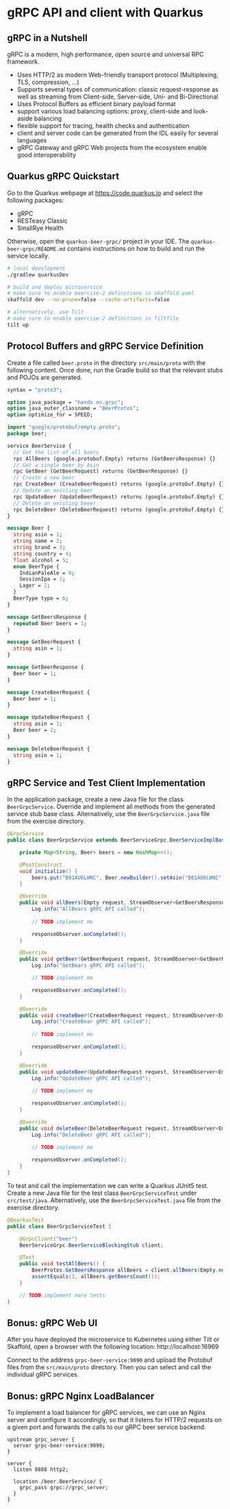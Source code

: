# gRPC API and client with Quarkus

## gRPC in a Nutshell

gRPC is a modern, high performance, open source and  universal RPC framework.
- Uses HTTP/2 as modern Web-friendly transport protocol (Multiplexing, TLS, compression, …)
- Supports several types of communication: classic request-response as well as streaming from Client-side, Server-side, Uni- and Bi-Directional
- Uses Protocol Buffers as efficient binary payload format
- support various load balancing options: proxy, client-side and look-aside balancing
- flexible support for tracing, health checks and authentication
- client and server code can be generated from the IDL easily for several languages
- gRPC Gateway and gRPC  Web projects from the ecosystem enable good interoperability

## Quarkus gRPC Quickstart

Go to the Quarkus webpage at https://code.quarkus.io and select the following packages:
- gRPC
- RESTeasy Classic
- SmallRye Health

Otherwise, open the `quarkus-beer-grpc/` project in your IDE. The `quarkus-beer-grpc/README.md` contains instructions
on how to build and run the service locally.

```bash
# local development
./gradlew quarkusDev

# build and deploy microservice
# make sure to enable exercise-2 definitions in skaffold.yaml
skaffold dev --no-prune=false --cache-artifacts=false

# alternatively, use Tilt
# make sure to enable exercise-2 definitions in Tiltfile
tilt up
```

## Protocol Buffers and gRPC Service Definition

Create a file called `beer.proto` in the directory `src/main/proto` with the following content.
Once done, run the Gradle build so that the relevant stubs and POJOs are generated.

```proto
syntax = "proto3";

option java_package = "hands.on.grpc";
option java_outer_classname = "BeerProtos";
option optimize_for = SPEED;

import "google/protobuf/empty.proto";
package beer;

service BeerService {
  // Get the list of all beers
  rpc AllBeers (google.protobuf.Empty) returns (GetBeersResponse) {}
  // Get a single beer by Asin
  rpc GetBeer (GetBeerRequest) returns (GetBeerResponse) {}
  // Create a new beer
  rpc CreateBeer (CreateBeerRequest) returns (google.protobuf.Empty) {}
  // Update an existing beer
  rpc UpdateBeer (UpdateBeerRequest) returns (google.protobuf.Empty) {}
  // Delete an existing beeer
  rpc DeleteBeer (DeleteBeerRequest) returns (google.protobuf.Empty) {}
}

message Beer {
  string asin = 1;
  string name = 2;
  string brand = 3;
  string country = 4;
  float alcohol = 5;
  enum BeerType {
    IndianPaleAle = 0;
    SessionIpa = 1;
    Lager = 2;
  }
  BeerType type = 6;
}

message GetBeersResponse {
  repeated Beer beers = 1;
}

message GetBeerRequest {
  string asin = 1;
}

message GetBeerResponse {
  Beer beer = 1;
}

message CreateBeerRequest {
  Beer beer = 1;
}

message UpdateBeerRequest {
  string asin = 1;
  Beer beer = 2;
}

message DeleteBeerRequest {
  string asin = 1;
}
```

## gRPC Service and Test Client Implementation

In the application package, create a new Java file for the class `BeerGrpcService`. Override and implement
all methods from the generated service stub base class. Alternatively, use the `BeerGrpcService.java` file
from the exercise directory.

```java
@GrpcService
public class BeerGrpcService extends BeerServiceGrpc.BeerServiceImplBase {

    private Map<String, Beer> beers = new HashMap<>();

    @PostConstruct
    void initialize() {
        beers.put("B01AU6LWNC", Beer.newBuilder().setAsin("B01AU6LWNC").setName("Edelstoff Exportbier").setBrand("Augustiner Brauerei München").setCountry("Germany").setAlcohol(5.6f).setType(Beer.BeerType.Lager).build());
    }

    @Override
    public void allBeers(Empty request, StreamObserver<GetBeersResponse> responseObserver) {
        Log.info("AllBears gRPC API called");
        
        // TODO implement me

        responseObserver.onCompleted();
    }

    @Override
    public void getBeer(GetBeerRequest request, StreamObserver<GetBeerResponse> responseObserver) {
        Log.info("GetBears gRPC API called");

        // TODO implement me

        responseObserver.onCompleted();
    }

    @Override
    public void createBeer(CreateBeerRequest request, StreamObserver<Empty> responseObserver) {
        Log.info("CreateBear gRPC API called");
        
        // TODO implement me

        responseObserver.onCompleted();
    }

    @Override
    public void updateBeer(UpdateBeerRequest request, StreamObserver<Empty> responseObserver) {
        Log.info("UpdateBeer gRPC API called");
        
        // TODO implement me

        responseObserver.onCompleted();
    }

    @Override
    public void deleteBeer(DeleteBeerRequest request, StreamObserver<Empty> responseObserver) {
        Log.info("DeleteBeer gRPC API called");
        
        // TODO implement me

        responseObserver.onCompleted();
    }
}
```

To test and call the implementation we can write a Quarkus JUnit5 test. Create a new Java file for the test class `BeerGrpcServiceTest` under `src/test/java`. Alternatively, use the `BeerGrpcServiceTest.java` file
from the exercise directory.

```java
@QuarkusTest
public class BeerGrpcServiceTest {

    @GrpcClient("beer")
    BeerServiceGrpc.BeerServiceBlockingStub client;

    @Test
    public void testAllBeers() {
        BeerProtos.GetBeersResponse allBeers = client.allBeers(Empty.newBuilder().build());
        assertEquals(3, allBeers.getBeersCount());
    }

    // TODO implement more tests
}
```

## Bonus: gRPC Web UI

After you have deployed the microservice to Kubernetes using either Tilt or Skaffold, open a browser
with the following location: http://localhost:16969

Connect to the address `grpc-beer-service:9090` and upload the Protobuf files from the `src/main/proto` directory.
Then you can select and call the individual gRPC services.

## Bonus: gRPC Nginx LoadBalancer

To implement a load balancer for gRPC services, we can use an Nginx server and configure it accordingly, so that it
listens for HTTP/2 requests on a given port and forwards the calls to our gRPC beer service backend.

```
upstream grpc_server {
  server grpc-beer-service:9090;
}

server {
  listen 8888 http2;

  location /beer.BeerService/ {
    grpc_pass grpc://grpc_server;
  }
}
```

